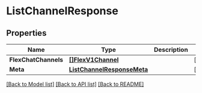 # ListChannelResponse

## Properties

Name | Type | Description | Notes
------------ | ------------- | ------------- | -------------
**FlexChatChannels** | [**[]FlexV1Channel**](FlexV1Channel.md) |  |[optional] 
**Meta** | [**ListChannelResponseMeta**](ListChannelResponseMeta.md) |  |[optional] 

[[Back to Model list]](../README.md#documentation-for-models) [[Back to API list]](../README.md#documentation-for-api-endpoints) [[Back to README]](../README.md)


